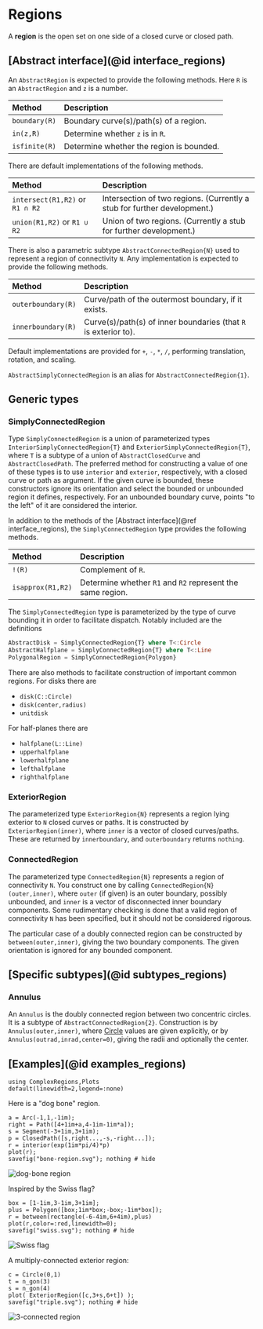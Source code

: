 # Regions

A **region** is the open set on one side of a closed curve or closed path.

## [Abstract interface](@id interface_regions)

An `AbstractRegion` is expected to provide the following methods. Here `R` is an `AbstractRegion` and `z` is a number.

| Method | Description |
|:-----|:-----|
| `boundary(R)` | Boundary curve(s)/path(s) of a region. |
| `in(z,R)` | Determine whether `z` is in `R`. |
| `isfinite(R)` | Determine whether the region is bounded. |

There are default implementations of the following methods.

| Method | Description |
|:-----|:-----|
| `intersect(R1,R2)` or `R1 ∩ R2` | Intersection of two regions. (Currently a stub for further development.) |
| `union(R1,R2)` or `R1 ∪ R2` | Union of two regions. (Currently a stub for further development.) |

There is also a parametric subtype `AbstractConnectedRegion{N}` used to represent a region of connectivity `N`. Any implementation is expected to provide the following methods.

| Method | Description |
|:-----|:-----|
| `outerboundary(R)` | Curve/path of the outermost boundary, if it exists. |
| `innerboundary(R)` | Curve(s)/path(s) of inner boundaries (that `R` is exterior to). |

Default implementations are provided for  `+`, `-`, `*`, `/`, performing translation, rotation, and scaling.

`AbstractSimplyConnectedRegion` is an alias for `AbstractConnectedRegion{1}`.

## Generic types

### SimplyConnectedRegion

Type `SimplyConnectedRegion` is a union of parameterized types `InteriorSimplyConnectedRegion{T}` and `ExteriorSimplyConnectedRegion{T}`, where `T` is a subtype of a union of `AbstractClosedCurve` and `AbstractClosedPath`. The preferred method for constructing a value of one of these types is to use `interior` and `exterior`, respectively, with a closed curve or path as argument. If the given curve is bounded, these constructors ignore its orientation and select the bounded or unbounded region it defines, respectively. For an unbounded boundary curve, points "to the left" of it are considered the interior.

In addition to the methods of the [Abstract interface](@ref interface_regions), the  `SimplyConnectedRegion` type provides the following methods.

| Method | Description |
|:-----|:-----|
| `!(R)` | Complement of `R`. 
| `isapprox(R1,R2)` | Determine whether `R1` and `R2` represent the same region. |

The `SimplyConnectedRegion` type is parameterized by the type of curve bounding it in order to facilitate dispatch. Notably included are the definitions

```julia
AbstractDisk = SimplyConnectedRegion{T} where T<:Circle
AbstractHalfplane = SimplyConnectedRegion{T} where T<:Line
PolygonalRegion = SimplyConnectedRegion{Polygon}
```

There are also methods to facilitate construction of important common regions. For disks there are

- `disk(C::Circle)`
- `disk(center,radius)`
- `unitdisk`

For half-planes there are

- `halfplane(L::Line)`
- `upperhalfplane`
- `lowerhalfplane`
- `lefthalfplane`
- `righthalfplane`

### ExteriorRegion

The parameterized type `ExteriorRegion{N}` represents a region lying exterior to `N` closed curves or paths. It is constructed by `ExteriorRegion(inner)`, where `inner` is a vector of closed curves/paths. These are returned by `innerboundary`, and `outerboundary` returns `nothing`. 

### ConnectedRegion

The parameterized type `ConnectedRegion{N}` represents a region of connectivity `N`. You construct one by calling `ConnectedRegion{N}(outer,inner)`, where `outer` (if given) is an outer boundary, possibly unbounded, and `inner` is a vector of disconnected inner boundary components. Some rudimentary checking is done that a valid region of connectivity `N` has been specified, but it should not be considered rigorous.

The particular case of a doubly connected region can be constructed by `between(outer,inner)`, giving the two boundary components. The given orientation is ignored for any bounded component.

## [Specific subtypes](@id subtypes_regions)

### Annulus

An `Annulus` is the doubly connected region between two concentric circles. It is a subtype of `AbstractConnectedRegion{2}`. Construction is by `Annulus(outer,inner)`, where [Circle](@ref) values  are given explicitly, or by `Annulus(outrad,inrad,center=0)`, giving the radii and optionally the center.

## [Examples](@id examples_regions)


```@setup examples
using ComplexRegions,Plots
default(linewidth=2,legend=:none)
```

Here is a "dog bone" region.
```@example examples
a = Arc(-1,1,-1im);
right = Path([4+1im+a,4-1im-1im*a]);
s = Segment(-3+1im,3+1im);
p = ClosedPath([s,right...,-s,-right...]);
r = interior(exp(1im*pi/4)*p)
plot(r);
savefig("bone-region.svg"); nothing # hide
```

![dog-bone region](bone-region.svg)

Inspired by the Swiss flag?

```@example examples
box = [1-1im,3-1im,3+1im];
plus = Polygon([box;1im*box;-box;-1im*box]);
r = between(rectangle(-6-4im,6+4im),plus)
plot(r,color=:red,linewidth=0);
savefig("swiss.svg"); nothing # hide
```

![Swiss flag](swiss.svg)

A multiply-connected exterior region:

```@example examples
c = Circle(0,1)
t = n_gon(3)
s = n_gon(4)
plot( ExteriorRegion([c,3+s,6+t]) );
savefig("triple.svg"); nothing # hide
```

![3-connected region](triple.svg)

